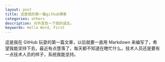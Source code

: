 ```yaml
---
layout: post
title: 这是我的第一篇github博客
categories: others
description: 对外宣告一下我的诞生。
keywords: Hello Word, First
---
```


这是我在 GitHub 玩耍的第一篇文章，以后就要一直用 Markdown 来编写了，希望我能坚持下去，最近有点堕落了，每天都不知道在瞎忙什么，技术人员还是要有一点技术人员的样子，系统我能坚持。
